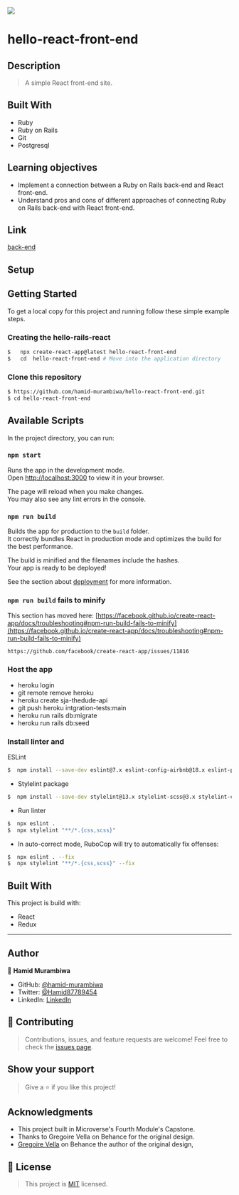 ![](https://img.shields.io/badge/Microverse-blueviolet)

# hello-react-front-end
## Description
> A simple React front-end site.

## Built With

- Ruby
- Ruby on Rails
- Git
- Postgresql


## Learning objectives

- Implement a connection between a Ruby on Rails back-end and React front-end.
- Understand pros and cons of different approaches of connecting Ruby on Rails back-end with React front-end.

## Link

[back-end](https://github.com/hamid-murambiwa/hello-rails-back-end)

## Setup

## Getting Started

To get a local copy for this project and running follow these simple example steps.

### Creating the hello-rails-react

```bash
$   npx create-react-app@latest hello-react-front-end
$   cd  hello-react-front-end # Move into the application directory
```

### Clone this repository

```bash
$ https://github.com/hamid-murambiwa/hello-react-front-end.git
$ cd hello-react-front-end
```

## Available Scripts

In the project directory, you can run:

### `npm start`

Runs the app in the development mode.\
Open [http://localhost:3000](http://localhost:3000) to view it in your browser.

The page will reload when you make changes.\
You may also see any lint errors in the console.

### `npm run build`

Builds the app for production to the `build` folder.\
It correctly bundles React in production mode and optimizes the build for the best performance.

The build is minified and the filenames include the hashes.\
Your app is ready to be deployed!

See the section about [deployment](https://facebook.github.io/create-react-app/docs/deployment) for more information.

### `npm run build` fails to minify

This section has moved here: [https://facebook.github.io/create-react-app/docs/troubleshooting#npm-run-build-fails-to-minify](https://facebook.github.io/create-react-app/docs/troubleshooting#npm-run-build-fails-to-minify)

`https://github.com/facebook/create-react-app/issues/11816`

### Host the app

- heroku login 
- git remote remove heroku
- heroku create sja-thedude-api    
- git push heroku intgration-tests:main
- heroku run rails db:migrate 
- heroku run rails db:seed    

### Install linter and 

ESLint

```bash
$  npm install --save-dev eslint@7.x eslint-config-airbnb@18.x eslint-plugin-import@2.x eslint-plugin-jsx-a11y@6.x eslint-plugin-react@7.x eslint-plugin-react-hooks@4.x @babel/eslint-parser@7.x @babel/core@7.x  @babel/plugin-syntax-jsx@7.x  @babel/preset-react@7.x @babel/preset-react@7.x
```

- Stylelint package

```bash
$  npm install --save-dev stylelint@13.x stylelint-scss@3.x stylelint-config-standard@21.x stylelint-csstree-validator@1.x

```

- Run linter

```bash
$  npx eslint .
$  npx stylelint "**/*.{css,scss}" 
```

- In auto-correct mode, RuboCop will try to automatically fix offenses:

```bash
$  npx eslint . --fix
$  npx stylelint "**/*.{css,scss}" --fix 
```


## Built With

This project is build with:

- React
- Redux

---
## Author

👤 **Hamid Murambiwa**

- GitHub: [@hamid-murambiwa](https://github.com/hamid-murambiwa/)
- Twitter: [@Hamid87789454](https://twitter.com/Hamid87789454/)
- LinkedIn: [LinkedIn](https://linkedin.com/in/hamid-murambiwa/)

## 🤝 Contributing

>Contributions, issues, and feature requests are welcome!
>Feel free to check the [issues page](../../issues/).

## Show your support

>Give a ⭐️ if you like this project!

## Acknowledgments

- This project built in Microverse's Fourth Module's Capstone.
- Thanks to Gregoire Vella on Behance for the original design.
- [Gregoire Vella](https://www.behance.net/gregoirevella) on Behance the author of the original design,

## 📝 License

>This project is [MIT](./MIT.md) licensed.
